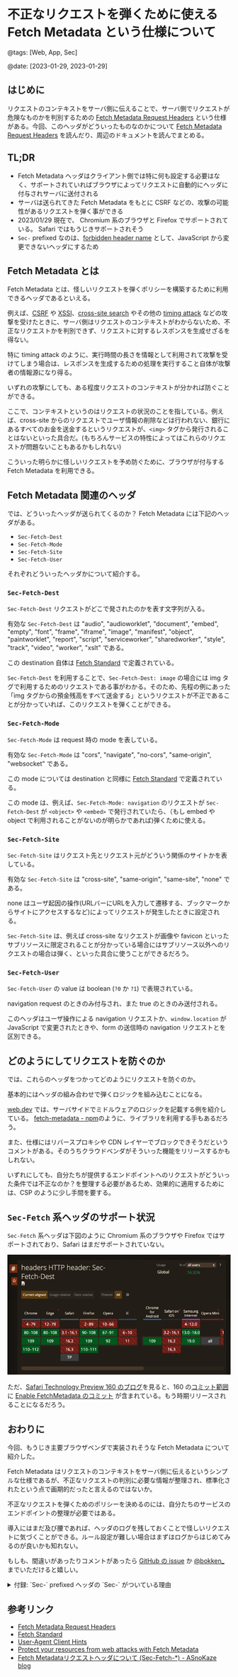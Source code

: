 # 不正なリクエストを弾くために使える Fetch Metadata という仕様について

@tags: [Web, App, Sec]

@date: [2023-01-29, 2023-01-29]

## はじめに

リクエストのコンテキストをサーバ側に伝えることで、サーバ側でリクエストが危険なものかを判別するための [Fetch Metadata Request Headers](https://www.w3.org/TR/fetch-metadata/) という仕様がある。今回、このヘッダがどういったものなのかについて [Fetch Metadata Request Headers](https://www.w3.org/TR/fetch-metadata/) を読んだり、周辺のドキュメントを読んでまとめる。

## TL;DR

* Fetch Metadata ヘッダはクライアント側では特に何も設定する必要はなく、サポートされていればブラウザによってリクエストに自動的にヘッダに付与されサーバに送付される
* サーバは送られてきた Fetch Metadata をもとに CSRF などの、攻撃の可能性があるリクエストを弾く事ができる
* 2023/01/29 現在で、 Chromium 系のブラウザと Firefox でサポートされている。 Safari ではもうじきサポートされそう
* `Sec-` prefixed なのは、[forbidden header name](https://fetch.spec.whatwg.org/#forbidden-request-header) として、JavaScript から変更できないヘッダにするため

## Fetch Metadata とは

Fetch Metadata とは、怪しいリクエストを弾くポリシーを構築するために利用できるヘッダであるといえる。

例えば、[CSRF](https://portswigger.net/web-security/csrf) や [XSSI](https://portswigger.net/research/json-hijacking-for-the-modern-web)、[cross-site search](https://xsleaks.dev/docs/attacks/xs-search/) やその他の [timing attack](https://owasp.org/www-pdf-archive/2018-02-05-AhmadAshraff.pdf) などの攻撃を受けたときに、サーバ側はリクエストのコンテキストがわからないため、不正なリクエストかを判別できず、リクエストに対するレスポンスを生成せざるを得ない。

特に timing attack のように、実行時間の長さを情報として利用されて攻撃を受けてしまう場合は、レスポンスを生成するための処理を実行すること自体が攻撃者の情報源になり得る。

いずれの攻撃にしても、ある程度リクエストのコンテキストが分かれば防ぐことができる。

ここで、コンテキストというのはリクエストの状況のことを指している。例えば、cross-site からのリクエストでユーザ情報の削除などは行われない、銀行にあるすべてのお金を送金するというリクエストが、`<img>` タグから発行されることはないといった具合だ。(もちろんサービスの特性によってはこれらのリクエストが問題ないこともあるかもしれない)

こういった明らかに怪しいリクエストを予め防ぐために、ブラウザが付与する Fetch Metadata を利用できる。

## Fetch Metadata 関連のヘッダ

では、どういったヘッダが送られてくるのか？ Fetch Metadata には下記のヘッダがある。

* `Sec-Fetch-Dest`
* `Sec-Fetch-Mode`
* `Sec-Fetch-Site`
* `Sec-Fetch-User`

それぞれどういったヘッダかについて紹介する。

### `Sec-Fetch-Dest`

`Sec-Fetch-Dest` リクエストがどこで発されたのかを表す文字列が入る。

有効な `Sec-Fetch-Dest` は "audio", "audioworklet", "document", "embed", "empty", "font", "frame", "iframe", "image", "manifest", "object", "paintworklet", "report", "script", "serviceworker", "sharedworker", "style", "track", "video", "worker", "xslt" である。

この destination 自体は [Fetch Standard](https://fetch.spec.whatwg.org/#concept-request-destination) で定義されている。

`Sec-Fetch-Dest` を利用することで、`Sec-Fetch-Dest: image` の場合には img タグで利用するためのリクエストである事がわかる。そのため、先程の例にあった 「img タグからの預金残高をすべて送金する」というリクエストが不正であることが分かっていれば、このリクエストを弾くことができる。

### `Sec-Fetch-Mode`

`Sec-Fetch-Mode` は request 時の mode を表している。

有効な `Sec-Fetch-Mode` は "cors", "navigate", "no-cors", "same-origin", "websocket" である。

この mode については destination と同様に [Fetch Standard](https://fetch.spec.whatwg.org/#concept-request-mode) で定義されている。

この mode は、例えば、`Sec-Fetch-Mode: navigation` のリクエストが `Sec-Fetch-Dest` が `<object>` や `<embed>` で発行されていたら、（もし embed や object で利用されることがないのが明らかであれば)弾くために使える。


### `Sec-Fetch-Site`

`Sec-Fetch-Site` はリクエスト先とリクエスト元がどういう関係のサイトかを表している。

有効な `Sec-Fetch-Site` は "cross-site", "same-origin", "same-site", "none" である。

none はユーザ起因の操作(URLバーにURLを入力して遷移する、ブックマークからサイトにアクセスするなど)によってリクエストが発生したときに設定される。

`Sec-Fetch-Site` は、例えば cross-site なリクエストが画像や favicon といったサブリソースに限定されることが分かっている場合にはサブリソース以外へのリクエストの場合は弾く、といった具合に使うことができるだろう。


### `Sec-Fetch-User`

`Sec-Fetch-User` の value は boolean (`?0` か `?1`) で表現されている。

navigation request のときのみ付与され、また true のときのみ送付される。

このヘッダはユーザ操作による navigation リクエストか、`window.location` が JavaScript で変更されたときや、form の送信時の navigation リクエストとを区別できる。

## どのようにしてリクエストを防ぐのか

では、これらのヘッダをつかってどのようにリクエストを防ぐのか。

基本的にはヘッダの組み合わせで弾くロジックを組み込むことになる。

[web.dev](https://web.dev/fetch-metadata/#implementing-a-resource-isolation-policy) では、サーバサイドでミドルウェアのロジックを記載する例を紹介している。
[fetch-metadata - npm](https://www.npmjs.com/package/fetch-metadata)のように、ライブラリを利用する手もあるだろう。

また、仕様にはリバースプロキシや CDN レイヤーでブロックできそうだというコメントがある。そのうちクラウドベンダがそういった機能をリリースするかもしれない。

いずれにしても、自分たちが提供するエンドポイントへのリクエストがどういった条件では不正なのか？を整理する必要があるため、効果的に適用するためには、CSP のように少し手間を要する。

## `Sec-Fetch` 系ヘッダのサポート状況

`Sec-Fetch` 系ヘッダは下図のように Chromium 系のブラウザや Firefox ではサポートされており、Safari はまだサポートされていない。

![Sec-Fetch header support](./img/sec-fetch-support.png)

ただ、[Safari Technology Preview 160 のブログ](https://webkit.org/blog/13639/release-notes-for-safari-technology-preview-160/)を見ると、160 の[コミット範囲](https://github.com/WebKit/WebKit/compare/ec9adcfcd3db270348a5b7a95cdf500bdccbf088...5ec07d1125db2d13bd0cde752cf580d87d7ff9f7) に [Enable FetchMetadata のコミット](https://github.com/WebKit/WebKit/commit/cb60df93ab8cb5be5252409d0f934a0b5fabe082) が含まれている。もう時期リリースされることになるだろう。

## おわりに

今回、もうじき主要ブラウザベンダで実装されそうな Fetch Metadata について紹介した。

Fetch Metadata はリクエストのコンテキストをサーバ側に伝えるというシンプルな仕様であるが、不正なリクエストの判別に必要な情報が整理され、標準化されたという点で画期的だったと言えるのではないか。

不正なリクエストを弾くためのポリシーを決めるのには、自分たちのサービスのエンドポイントの整理が必要ではある。

導入にはまだ及び腰であれば、ヘッダのログを残しておくことで怪しいリクエストに気づくことができる。ルール設定が難しい場合はまずはログからはじめてみるのが良いかも知れない。

もしも、間違いがあったりコメントがあったら [GitHub の issue](https://github.com/negibokken/bokken.io/issues) か [@bokken_](https://twitter.com/bokken_) までいただけると嬉しい。

<details>
    <summary>付録: `Sec-` prefixed ヘッダの `Sec-` がついている理由</summary>

### `Sec-` prefixed ヘッダの `Sec-` がついている理由

現状では、 `Sec-Fetch` や `Sec-CH-UA` などの prefix が存在している。

それぞれ、`Sec-Fetch` は [Fetch Metadata Request Headers](https://www.w3.org/TR/fetch-metadata/)、`Sec-CH-UA` は [User-Agent Client Hints](https://wicg.github.io/ua-client-hints/) で定義されている。


この `Sec-` prefix については、その答えは [Fetch Metadata Request Headers](https://www.w3.org/TR/fetch-metadata/#sec-prefix) に下記のように記載されている。

> Each of the headers defined in this document is prefixed with Sec-, which makes them all [forbidden header names](https://fetch.spec.whatwg.org/#forbidden-header-name), and therefore unmodifiable from JavaScript. This will prevent malicious websites from convincing user agents to send forged metadata along with requests, which should give sites a bit more confidence in their ability to respond reasonably to the advertised information.
>
> --- [Fetch Metadata Request Headers](https://www.w3.org/TR/fetch-metadata/#sec-prefix)

つまり、 `Sec-` prefixed な理由は、 [Fetch Standard](https://fetch.spec.whatwg.org) で定義されている forbidden header name にして JavaScript から変更できないようにするためとのこと。こうすることで malicious なサイトがヘッダを JavaScript で偽装してくることを防げる。

引用元の [Fetch Standard](https://fetch.spec.whatwg.org/#forbidden-request-header) にも下記のように記載されている。

> These are forbidden so the user agent remains in full control over them.
>
> Header names starting with `Sec-` are reserved to allow new headers to be minted that are safe from APIs using fetch that allow control over headers by developers, such as XMLHttpRequest. [XHR](https://fetch.spec.whatwg.org/#biblio-xhr)
>
> --- [Fetch Standard](https://fetch.spec.whatwg.org/#forbidden-request-header)

Header の仕様 ([5.1. Headers class - Fetch Standard](https://fetch.spec.whatwg.org/#headers-class)) に、 header の validate に関する定義があるが、forbidden reqeust-header の場合は無効と判定される。Header class のメソッドのうち変更が発生するメソッドでは validation のステップがあるため、forbidden な場合は処理が中断されるようになっている。

こうすることで、ヘッダが変更されないことを保証するようだ。

</details>

## 参考リンク

- [Fetch Metadata Request Headers](https://www.w3.org/TR/fetch-metadata/)
- [Fetch Standard](https://fetch.spec.whatwg.org)
- [User-Agent Client Hints](https://wicg.github.io/ua-client-hints/)
- [Protect your resources from web attacks with Fetch Metadata](https://web.dev/fetch-metadata/)
- [Fetch Metadataリクエストヘッダについて (Sec-Fetch-*) - ASnoKaze blog](https://asnokaze.hatenablog.com/entry/2019/02/15/013557)
